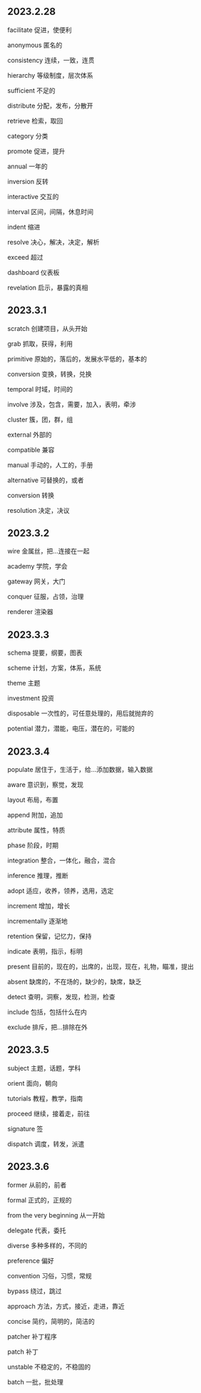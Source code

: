 ## 2023.2.28

facilitate 促进，使便利

anonymous 匿名的

consistency 连续，一致，连贯

hierarchy 等级制度，层次体系

sufficient 不足的

distribute 分配，发布，分散开

retrieve 检索，取回

category 分类

promote 促进，提升

annual 一年的

inversion 反转

interactive 交互的

interval 区间，间隔，休息时间

indent 缩进

resolve 决心，解决，决定，解析

exceed 超过

dashboard 仪表板

revelation 启示，暴露的真相



## 2023.3.1

scratch 创建项目，从头开始

grab 抓取，获得，利用

primitive 原始的，落后的，发展水平低的，基本的

conversion 变换，转换，兑换

temporal 时域，时间的

involve 涉及，包含，需要，加入，表明，牵涉

cluster 簇，团，群，组

external 外部的

compatible 兼容

manual 手动的，人工的，手册

alternative 可替换的，或者

conversion 转换

resolution 决定，决议



## 2023.3.2

wire 金属丝，把...连接在一起

academy 学院，学会

gateway 网关，大门

conquer 征服，占领，治理

renderer 渲染器



## 2023.3.3

schema 提要，纲要，图表

scheme 计划，方案，体系，系统

theme 主题

investment 投资

disposable 一次性的，可任意处理的，用后就抛弃的

potential 潜力，潜能，电压，潜在的，可能的



## 2023.3.4

populate 居住于，生活于，给...添加数据，输入数据

aware 意识到，察觉，发现

layout 布局，布置

append 附加，追加

attribute 属性，特质

phase 阶段，时期

integration 整合，一体化，融合，混合

inference 推理，推断

adopt 适应，收养，领养，选用，选定

increment 增加，增长

incrementally 逐渐地

retention 保留，记忆力，保持

indicate 表明，指示，标明

present 目前的，现在的，出席的，出现，现在，礼物，瞄准，提出

absent 缺席的，不在场的，缺少的，缺席，缺乏

detect 查明，洞察，发现，检测，检查

include 包括，包括什么在内

exclude 排斥，把...排除在外



## 2023.3.5

subject 主题，话题，学科

orient 面向，朝向

tutorials 教程，教学，指南

proceed 继续，接着走，前往

signature 签

dispatch 调度，转发，派遣





## 2023.3.6

former 从前的，前者

formal 正式的，正规的

from the very beginning 从一开始

delegate 代表，委托

diverse 多种多样的，不同的

preference 偏好

convention 习俗，习惯，常规

bypass 绕过，跳过

approach 方法，方式，接近，走进，靠近

concise 简约，简明的，简洁的

patcher 补丁程序

patch 补丁

unstable 不稳定的，不稳固的

batch 一批，批处理
